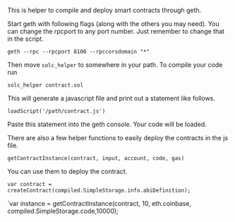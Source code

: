 This is helper to compile and deploy smart contracts through geth.

Start geth with following flags (along with the others you may need). You can change the rpcport to any port number. Just remember to change that in the script.

`geth --rpc --rpcport 8100 --rpccorsdomain "*"`

Then move `solc_helper` to somewhere in your path.
To compile your code run

`solc_helper contract.sol`

This will generate a javascript file and print out a statement like follows.

`loadScript('/path/contract.js')`

Paste this statement into the geth console. Your code will be loaded.

There are also a few helper functions to easily deploy the contracts in the js file.

``` createContract(abiDefinition)
getContractInstance(contract, input, account, code, gas)
```

You can use them to deploy the contract.

`var contract = createContract(compiled.SimpleStorage.info.abiDefinition);`

`var instance = getContractInstance(contract, 10, eth.coinbase, compiled.SimpleStorage.code,10000);
